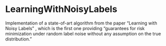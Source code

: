 # LearningWithNoisyLabels
Implementation of a state-of-art algorithm from the paper “Learning with Noisy Labels” , which is the first one providing “guarantees for risk minimization under random label noise without any assumption on the true distribution.” 

